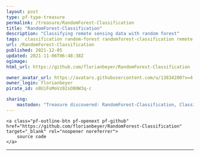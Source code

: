 ```yaml
---
layout: post
type: pf-type-treasure
permalink: /treasure/RandomForest-Classification
title: "RandomForest-Classification"
description: "Classifying remote sensing data with random forest"
tags:  classification random-forest randomforest-classification remote sensing gis tree trees
url: /RandomForest-Classification
published: 2021-12-05
updated: 2021-11-06T06:48:38Z
ogimage: 
html_url: https://github.com/florianbeyer/RandomForest-Classification

owner_avatar_url: https://avatars.githubusercontent.com/u/13834280?v=4
owner_login: florianbeyer
pirate_id: o8UiFoMoVz02sO80W3q-c

sharing:
    mastodon: "Treasure discovered: RandomForest-Classification, Classifying remote sensing data with random forest"
---
```


<div class="text-center">

    
    <a class="pf-outline-btn pf-openext pf-github" href="https://github.com/florianbeyer/RandomForest-Classification" target="_blank" rel="noopener noreferrer">
        source code
    </a>
    
    

    
</div>





<div class="pf-night-sky-spacer">
    <div id="pf-night-sky" data-stars="72" data-owner="florianbeyer" data-repo="RandomForest-Classification">
        <div id="pf-open-dialog" class="pf-meta-star pf-star-todo"></div>
        <dialog id="pf-star-dialog">
            Star this Repository to putt a smile on the Developers face.
            <br/>
            <div class="pf-row">
                <div class="pf-grow"></div>
                <div><a class="pf-unterlines" href="https://github.com/florianbeyer/RandomForest-Classification" target="_blank">VISIT REPOSITORY</a></div>
            </div>
        </dialog>
    </div>
</div>

<hr class="gf-seperator">
